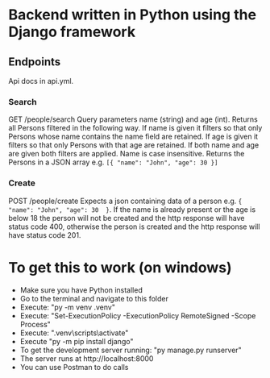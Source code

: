 # Backend written in Python using the Django framework

## Endpoints
Api docs in api.yml.

### Search
GET /people/search
Query parameters name (string) and age (int). Returns all Persons filtered in the following way. If name is given it filters so that only Persons whose name contains the name field are retained. If age is given it filters so that only Persons with that age are retained. If both name and age are given both filters are applied. Name is case insensitive. Returns the Persons in a JSON array e.g.
`
[{
    "name": "John",
    "age": 30
}]
`
### Create
POST /people/create
Expects a json containing data of a person e.g.
`
{
    "name": "John",
    "age": 30 
}
`.
If the name is already present or the age is below 18 the person will not be created and the http response will have status code 400, otherwise the person is created and the http response will have status code 201.



# To get this to work (on windows)

- Make sure you have Python installed
- Go to the terminal and navigate to this folder
- Execute: "py -m venv .venv"
- Execute: "Set-ExecutionPolicy -ExecutionPolicy RemoteSigned -Scope Process"
- Execute: ".venv\scripts\activate"
- Execute "py -m pip install django"
- To get the development server running: "py manage.py runserver"
- The server runs at http://localhost:8000
- You can use Postman to do calls 
